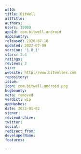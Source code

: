 ```yaml
---
wsId: 
title: BitWell
altTitle: 
authors: 
users: 10000
appId: com.bitwell.android
appCountry: 
released: 2020-07-10
updated: 2022-07-09
version: '1.8.1'
stars: 3.4
ratings: 
reviews: 3
size: 
website: http://www.bitwellex.com
repository: 
issue: 
icon: com.bitwell.android.png
bugbounty: 
meta: removed
verdict: wip
appHashes: 
date: 2023-01-02
signer: 
reviewArchive: 
twitter: 
social: 
redirect_from: 
developerName: 
features: 

---
```


